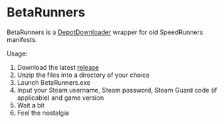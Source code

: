 # BetaRunners

BetaRunners is a [DepotDownloader](https://github.com/SteamRE/DepotDownloader) wrapper for old SpeedRunners manifests.

Usage:
1. Download the latest [release](https://github.com/negative-seven/BetaRunners/releases/latest)
2. Unzip the files into a directory of your choice
3. Launch BetaRunners.exe
4. Input your Steam username, Steam password, Steam Guard code (if applicable) and game version
5. Wait a bit
6. Feel the nostalgia
